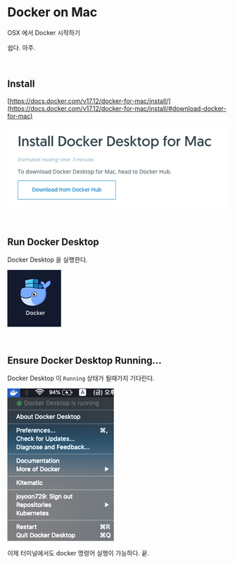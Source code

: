 # Docker on Mac

OSX 에서 Docker 시작하기

쉽다. 아주.

<br>

## Install

[https://docs.docker.com/v17.12/docker-for-mac/install/](https://docs.docker.com/v17.12/docker-for-mac/install/#download-docker-for-mac)

![](./images/docker_for_mac.png)

<br>

## Run Docker Desktop

Docker Desktop 을 실행한다.

![](./images/docker_desktop.png)

<br>

## Ensure Docker Desktop Running...

Docker Desktop 이 `Running` 상태가 될때가지 기다린다.

![](./images/docker_running.png)

이제 터미널에서도 docker 명령어 실행이 가능하다. 끝.